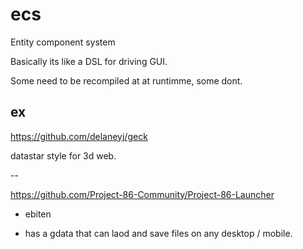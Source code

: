 # ecs

Entity component system

Basically its like a DSL for driving GUI.

Some need to be recompiled at at runtimme, some dont.

## ex

https://github.com/delaneyj/geck

datastar style for 3d web.

--

https://github.com/Project-86-Community/Project-86-Launcher

- ebiten

- has a gdata that can laod and save files on any desktop / mobile.

